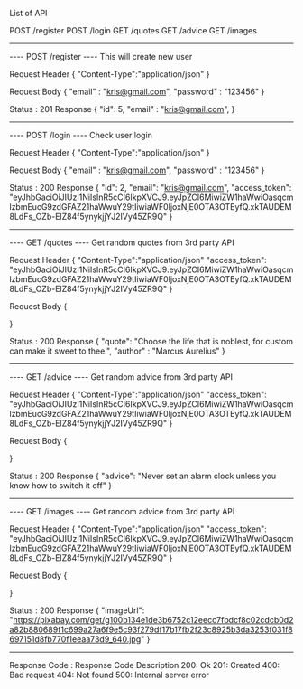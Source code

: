 List of API

POST /register
POST /login
GET /quotes
GET /advice
GET /images

----------------------------------------------

----  POST /register ----
This will create new user

Request Header
{
  "Content-Type":"application/json"
}

Request Body
{
  "email" : "kris@gmail.com",
  "password" : "123456"
}

Status : 201
Response 
{
  "id": 5,
  "email" : "kris@gmail.com",
}

----------------------------------------------

----  POST /login ----
Check user login

Request Header
{
  "Content-Type":"application/json"
}

Request Body
{
  "email" : "kris@gmail.com",
  "password" : "123456"
}

Status : 200
Response 
{
  "id": 2,
  "email": "kris@gmail.com",
  "access_token": "eyJhbGaciOiJIUzI1NiIsInR5cCI6IkpXVCJ9.eyJpZCI6MiwiZW1haWwiOasqcmlzbmEucG9zdGFAZ21haWwuY29tIiwiaWF0IjoxNjE0OTA3OTEyfQ.xkTAUDEM8LdFs_OZb-ElZ84f5ynykjjYJ2IVy45ZR9Q"
}

----------------------------------------------

----   GET /quotes  ----
Get random quotes from 3rd party API

Request Header
{
  "Content-Type":"application/json"
  "access_token": "eyJhbGaciOiJIUzI1NiIsInR5cCI6IkpXVCJ9.eyJpZCI6MiwiZW1haWwiOasqcmlzbmEucG9zdGFAZ21haWwuY29tIiwiaWF0IjoxNjE0OTA3OTEyfQ.xkTAUDEM8LdFs_OZb-ElZ84f5ynykjjYJ2IVy45ZR9Q"
}

Request Body
{
 
}

Status : 200
Response 
{
  "quote": "Choose the life that is noblest, for custom can make it sweet to thee.",
  "author" : "Marcus Aurelius"
}

----------------------------------------------

----   GET /advice  ----
Get random advice from 3rd party API

Request Header
{
  "Content-Type":"application/json"
  "access_token": "eyJhbGaciOiJIUzI1NiIsInR5cCI6IkpXVCJ9.eyJpZCI6MiwiZW1haWwiOasqcmlzbmEucG9zdGFAZ21haWwuY29tIiwiaWF0IjoxNjE0OTA3OTEyfQ.xkTAUDEM8LdFs_OZb-ElZ84f5ynykjjYJ2IVy45ZR9Q"
}

Request Body
{
 
}

Status : 200
Response 
{
  "advice": "Never set an alarm clock unless you know how to switch it off"
}

----------------------------------------------

----   GET /images  ----
Get random advice from 3rd party API

Request Header
{
  "Content-Type":"application/json"
  "access_token": "eyJhbGaciOiJIUzI1NiIsInR5cCI6IkpXVCJ9.eyJpZCI6MiwiZW1haWwiOasqcmlzbmEucG9zdGFAZ21haWwuY29tIiwiaWF0IjoxNjE0OTA3OTEyfQ.xkTAUDEM8LdFs_OZb-ElZ84f5ynykjjYJ2IVy45ZR9Q"
}

Request Body
{
 
}

Status : 200
Response 
{
  "imageUrl": "https://pixabay.com/get/g100b134e1de3b6752c12eecc7fbdcf8c02cdcb0d2a82b880689f1c699a27a6f9e5c93f279df17b17fb2f23c8925b3da3253f031f8697151d8fb770f1eeaa73d9_640.jpg"
}

----------------------------------------------

Response Code : Response Code Description
200: Ok
201: Created
400: Bad request
404: Not found
500: Internal server error

